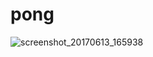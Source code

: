 # pong
![screenshot_20170613_165938](https://user-images.githubusercontent.com/15955915/28755908-c4fd0d6e-7581-11e7-84fd-43b03d05cae9.png)
